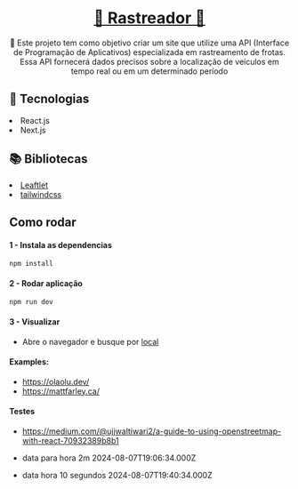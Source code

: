 <h1 align="center">
    <a href="https://pt-br.reactjs.org/">📍 Rastreador 📍</a>
</h1>
<p align="center">🚀 Este projeto tem como objetivo criar um site que utilize uma API (Interface de Programação de Aplicativos) especializada em rastreamento de frotas. Essa API fornecerá dados precisos sobre a localização de veículos em tempo real ou em um determinado período</p>

<div>
    <h2>🤖 Tecnologias</h2>
    <p><li>React.js</li> <li>Next.js</li></p>
</div>

<div>
    <h2>📚 Bibliotecas</h2>
    <li><a href="https://leafletjs.com">Leaftlet</a></li>
    <li><a href="https://tailwindcss.com">tailwindcss</a></li>
</div>

## Como rodar

#### 1 - Instala as dependencias

    npm install
    

#### 2 - Rodar aplicação
    
    npm run dev
    

#### 3 - Visualizar
  - Abre o navegador e busque por [local](http://localhost:3000/)


#### Examples: 
  - https://olaolu.dev/
  - https://mattfarley.ca/

#### Testes 

  - https://medium.com/@ujjwaltiwari2/a-guide-to-using-openstreetmap-with-react-70932389b8b1

  - data para hora 2m 2024-08-07T19:06:34.000Z

  - data hora 10 segundos 2024-08-07T19:40:34.000Z 
